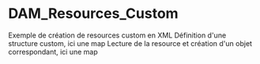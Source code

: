 # DAM_Resources_Custom
Exemple de création de resources custom en XML
Définition d'une structure custom, ici une map
Lecture de la resource et création d'un objet correspondant, ici une map
